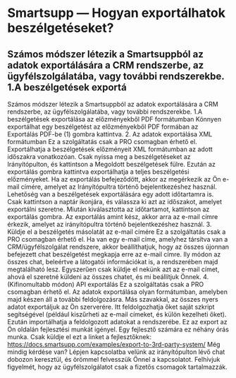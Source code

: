 # Smartsupp — Hogyan exportálhatok beszélgetéseket?
## Számos módszer létezik a Smartsuppból az adatok exportálására a CRM rendszerbe, az ügyfélszolgálatába, vagy további rendszerekbe. 1.A beszélgetések exportá
Számos módszer létezik a Smartsuppból az adatok exportálására a CRM rendszerbe, az ügyfélszolgálatába, vagy további rendszerekbe.
1.A beszélgetések exportálása az előzményekből PDF formátumban
Könnyen exportálhat egy beszélgetést az előzményekből PDF formában az Exportálás PDF-be (1) gombra kattintva.
2. Az adatok exportálása XML formátumban
Ez a szolgáltatás csak a PRO csomagban érhető el.
Exportálhatja a beszélgetések előzményeit XML formátumban az adott időszakra vonatkozóan. Csak nyissa meg a beszélgetéseket az Irányítópulton, és kattintson a Megoldott beszélgetések fülre. Ezután az exportálás gombra kattintva exportálhatja a teljes beszélgetési előzményeket. Ha az exportálás befejeződött, akkor az megérkezik az Ön e-mail címére, amelyet az Irányítópultra történő bejelentkezéshez használ.
Lehetőség van a beszélgetések exportálására egy adott időtartamra is. Csak kattintson a naptár ikonjára, és válassza ki azt az időszakot, amelyet exportálni szeretne. Miután kiválasztotta az időtartamot, kattintson az exportálás gombra. Az exportálás amint kész, akkor arra az e-mail címre érkezik, amelyet az irányítópultra történő bejelentkezéshez használ.
3. Küldje el a beszélgetés másolatát az e-mail címére
Ez a szolgáltatás csak a PRO csomagban érhető el.
Ha van egy e-mail címe, amelyhez társítva van a CRM/ügyfélszolgálat rendszere, akkor beállíthatjuk, hogy az összes újonnan befejezett chat beszélgetést megkapja erre az e-mail címre. Ily módon az összes chat, beleértve a látogatói információkat is, a rendszerében majd megtalálható lesz. Egyszerűen csak küldje el nekünk azt az e-mail címet, ahová el szeretné küldeni az összes chatet, és mi beállítjuk Önnek.
4. (Kifinomultabb módon) API exportálás 
Ez a szolgáltatás csak a PRO csomagban érhető el.
Az adatok exportálása olyan formátumban, amelyben majd készen áll a további feldolgozásra. Más szavakkal, az összes nyers adatot exportáljuk az Ön szerverére. Itt feldolgozhatja őket saját szkript segítségével (például kiszűrheti az e-mail címeket, és külön kezelheti őket). Ezután importálhatja a feldolgozott adatokat a rendszerébe. Ez az export az Ön oldalán fejlesztési munkát igényel. Egy fejlesztő számára ez néhány órás munka. Csak küldje el ezt a linket a fejlesztőknek:
https://docs.smartsupp.com/examples/export-to-3rd-party-system/
Még mindig kérdése van? Lépjen kapcsolatba velünk az irányítópulton lévő chat dobozon keresztül, és örömmel felvesszük Önnel a kapcsolatot. Felhívjuk figyelmét, hogy az ügyfélszolgálatot csak a fizetős csomagok tartalmazzák.

